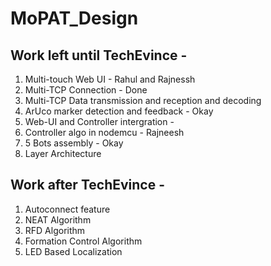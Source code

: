 # MoPAT_Design

## Work left until TechEvince -

1. Multi-touch Web UI - Rahul and Rajnessh
2. Multi-TCP Connection - Done
3. Multi-TCP Data transmission and reception and decoding
4. ArUco marker detection and feedback - Okay
5. Web-UI and Controller intergration -
6. Controller algo in nodemcu - Rajneesh
7. 5 Bots assembly - Okay
8. Layer Architecture

## Work after TechEvince -

1. Autoconnect feature
2. NEAT Algorithm
3. RFD Algorithm
4. Formation Control Algorithm
5. LED Based Localization
